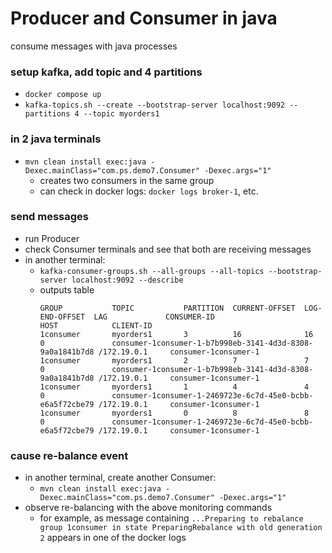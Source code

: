 # Producer and Consumer in java
consume messages with java processes

### setup kafka, add topic and 4 partitions
* `docker compose up`
* `kafka-topics.sh --create --bootstrap-server localhost:9092 --partitions 4 --topic myorders1`

### in 2 java terminals 
* `mvn clean install exec:java -Dexec.mainClass="com.ps.demo7.Consumer" -Dexec.args="1"`
    * creates two consumers in the same group
    * can check in docker logs: `docker logs broker-1`, etc.

### send messages
* run Producer
* check Consumer terminals and see that both are receiving messages
* in another terminal:
  * `kafka-consumer-groups.sh --all-groups --all-topics --bootstrap-server localhost:9092 --describe`
  * outputs table
    ```
    GROUP           TOPIC           PARTITION  CURRENT-OFFSET  LOG-END-OFFSET  LAG             CONSUMER-ID                                               HOST            CLIENT-ID
    1consumer       myorders1       3          16              16              0               consumer-1consumer-1-b7b998eb-3141-4d3d-8308-9a0a1841b7d8 /172.19.0.1     consumer-1consumer-1
    1consumer       myorders1       2          7               7               0               consumer-1consumer-1-b7b998eb-3141-4d3d-8308-9a0a1841b7d8 /172.19.0.1     consumer-1consumer-1
    1consumer       myorders1       1          4               4               0               consumer-1consumer-1-2469723e-6c7d-45e0-bcbb-e6a5f72cbe79 /172.19.0.1     consumer-1consumer-1
    1consumer       myorders1       0          8               8               0               consumer-1consumer-1-2469723e-6c7d-45e0-bcbb-e6a5f72cbe79 /172.19.0.1     consumer-1consumer-1
    ```

### cause re-balance event
* in another terminal, create another Consumer:
  * `mvn clean install exec:java -Dexec.mainClass="com.ps.demo7.Consumer" -Dexec.args="1"`
* observe re-balancing with the above monitoring commands
  * for example, as message containing `...Preparing to rebalance group 1consumer in state PreparingRebalance with old generation 2` appears in one of the docker logs
